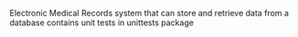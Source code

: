 Electronic Medical Records system that can store and retrieve data from a database
contains unit tests in unittests package

